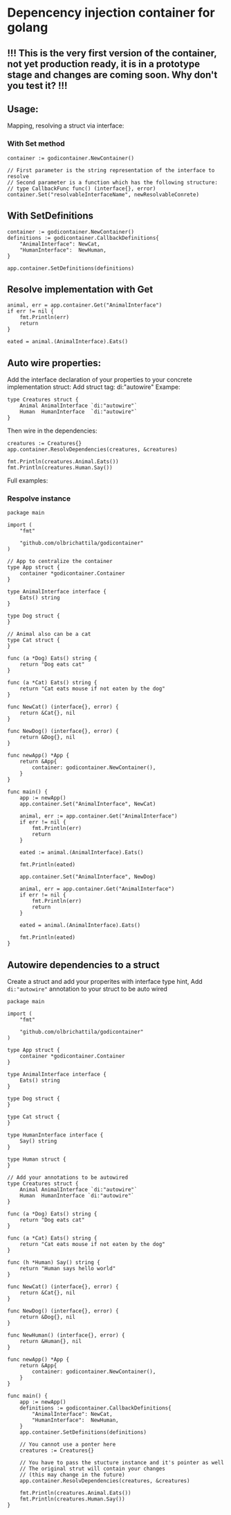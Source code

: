 # Depencency injection container for golang

## !!! This is the very first version of the container, not yet production ready, it is in a prototype stage and changes are coming soon. Why don't you test it?  !!!

## Usage:

Mapping, resolving a struct via interface:

### With Set method 
```
container := godicontainer.NewContainer()

// First parameter is the string representation of the interface to resolve
// Second parameter is a function which has the following structure:
// type CallbackFunc func() (interface{}, error)
container.Set("resolvableInterfaceName", newResolvableConrete)
```

## With SetDefinitions
```
container := godicontainer.NewContainer()
definitions := godicontainer.CallbackDefinitions{
	"AnimalInterface": NewCat,
	"HumanInterface":  NewHuman,
}

app.container.SetDefinitions(definitions)
```

## Resolve implementation with Get

```
animal, err = app.container.Get("AnimalInterface")
if err != nil {
	fmt.Println(err)
	return
}

eated = animal.(AnimalInterface).Eats()
```

## Auto wire properties:

Add the interface declaration of your properties to your concrete implementation struct: Add struct tag: di:"autowire"
Exampe:

```
type Creatures struct {
	Animal AnimalInterface `di:"autowire"`
	Human  HumanInterface  `di:"autowire"`
}
```

Then wire in the dependencies:
```
creatures := Creatures{}
app.container.ResolvDependencies(creatures, &creatures)

fmt.Println(creatures.Animal.Eats())
fmt.Println(creatures.Human.Say())
```

Full examples:

### Respolve instance
```
package main

import (
	"fmt"

	"github.com/olbrichattila/godicontainer"
)

// App to centralize the container
type App struct {
	container *godicontainer.Container
}

type AnimalInterface interface {
	Eats() string
}

type Dog struct {
}

// Animal also can be a cat
type Cat struct {
}

func (a *Dog) Eats() string {
	return "Dog eats cat"
}

func (a *Cat) Eats() string {
	return "Cat eats mouse if not eaten by the dog"
}

func NewCat() (interface{}, error) {
	return &Cat{}, nil
}

func NewDog() (interface{}, error) {
	return &Dog{}, nil
}

func newApp() *App {
	return &App{
		container: godicontainer.NewContainer(),
	}
}

func main() {
	app := newApp()
	app.container.Set("AnimalInterface", NewCat)

	animal, err := app.container.Get("AnimalInterface")
	if err != nil {
		fmt.Println(err)
		return
	}

	eated := animal.(AnimalInterface).Eats()

	fmt.Println(eated)

	app.container.Set("AnimalInterface", NewDog)

	animal, err = app.container.Get("AnimalInterface")
	if err != nil {
		fmt.Println(err)
		return
	}

	eated = animal.(AnimalInterface).Eats()

	fmt.Println(eated)
}
```

## Autowire dependencies to a struct

Create a struct and add your properites with interface type hint, 
Add `di:"autowire"` annotation to your struct to be auto wired


```
package main

import (
	"fmt"

	"github.com/olbrichattila/godicontainer"
)

type App struct {
	container *godicontainer.Container
}

type AnimalInterface interface {
	Eats() string
}

type Dog struct {
}

type Cat struct {
}

type HumanInterface interface {
	Say() string
}

type Human struct {
}

// Add your annotations to be autowired
type Creatures struct {
	Animal AnimalInterface `di:"autowire"`
	Human  HumanInterface `di:"autowire"`
}

func (a *Dog) Eats() string {
	return "Dog eats cat"
}

func (a *Cat) Eats() string {
	return "Cat eats mouse if not eaten by the dog"
}

func (h *Human) Say() string {
	return "Human says hello world"
}

func NewCat() (interface{}, error) {
	return &Cat{}, nil
}

func NewDog() (interface{}, error) {
	return &Dog{}, nil
}

func NewHuman() (interface{}, error) {
	return &Human{}, nil
}

func newApp() *App {
	return &App{
		container: godicontainer.NewContainer(),
	}
}

func main() {
	app := newApp()
	definitions := godicontainer.CallbackDefinitions{
		"AnimalInterface": NewCat,
		"HumanInterface":  NewHuman,
	}
	app.container.SetDefinitions(definitions)

	// You cannot use a ponter here
	creatures := Creatures{}

	// You have to pass the stucture instance and it's pointer as well
	// The original strut will contain your changes
	// (this may change in the future)
	app.container.ResolvDependencies(creatures, &creatures)

	fmt.Println(creatures.Animal.Eats())
	fmt.Println(creatures.Human.Say())
}
```
